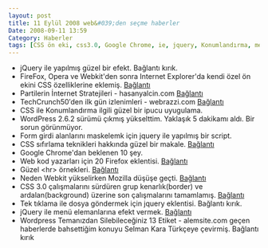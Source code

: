 ```yaml
---
layout: post
title: 11 Eylül 2008 web&#039;den seçme haberler
Date: 2008-09-11 13:59
Category: Haberler
tags: [CSS ön eki, css3.0, Google Chrome, ie, jquery, Konumlandırma, menü, upload, WordPress]
---
```


-   jQuery ile yapılmış güzel bir efekt. Bağlantı kırık.
-   FireFox, Opera ve Webkit'den sonra Internet Explorer'da kendi özel
    ön ekini CSS özelliklerine eklemiş. [Bağlantı][1]
-   Partilerin İnternet Stratejileri - hasanyalcin.com [Bağlantı][2]
-   TechCrunch50′den ilk gün izlenimleri - webrazzi.com [Bağlantı][3]
-   CSS ile Konumlandırma ilgili güzel bir ipucu
    uyugulama.
-   WordPress 2.6.2 sürümü çıkmış yükselttim. Yaklaşık 5 dakikamı aldı.
    Bir sorun görünmüyor.
-   Form girdi alanlarını maskelemk için jquery ile yapılmış bir
    script.
-   CSS sıfırlama teknikleri hakkında güzel bir makale. [Bağlantı][6]
-   Google Chrome'dan beklenen 10 şey.
-   Web kod yazarları için 20 Firefox eklentisi. [Bağlantı][8]
-   Güzel <hr\> örnekleri. [Bağlantı][9]
-   Neden Webkit yükselirken Mozilla düşüşe geçti. [Bağlantı][10]
-   CSS 3.0 çalışmalarını sürdüren grup kenarlık(border) ve
    ardalan(background) üzerine son çalışmalarını tamamlamış.
    [Bağlantı][11] 
-   Tek tıklama ile dosya göndermek için jquery eklentisi. Bağlantı kırık.
-   jQuery ile menü elemanlarına efekt vermek. [Bağlantı][13] 
-   Wordpress Temanızdan Silebileceğiniz 13 Etiket - alemsite.com geçen
    haberlerde bahsettiğim konuyu Selman Kara Türkçeye çevirmiş. Bağlantı kırık

  [1]: http://blogs.msdn.com/ie/archive/2008/09/08/microsoft-css-vendor-extensions.aspx
    "ie 8"
  [2]: http://www.hasanyalcin.com/partilerin-internet-stratejileri/
    "partilerini nternet sayfası"
  [3]: http://www.webrazzi.com/2008/09/09/techcrunch-50den-ilk-gun-izlenimleri/
    "TechCruch"
  [6]: http://perishablepress.com/press/2007/10/23/a-killer-collection-of-global-css-reset-styles/
    "css sıfırlama"
  [8]: http://www.noupe.com/tools/20-firefox-add-ons-to-enhance-your-web-development.html
    "Firefox ekelentileri"
  [9]: http://www.smashingmagazine.com/2008/09/09/the-hr-contest-results-download-your-fresh-hr-line-now/
    "hr"
  [10]: http://arstechnica.com/articles/paedia/mozilla-committed-to-gecko.ars
    "webkit - mozilla"
  [11]: http://www.w3.org/blog/CSS/2008/09/10/css3_backgrounds_and_borders_working_dra
  [13]: http://www.tyssendesign.com.au/articles/animated-navigation-items-using-jquery/
    "jQuery menü efektli"
